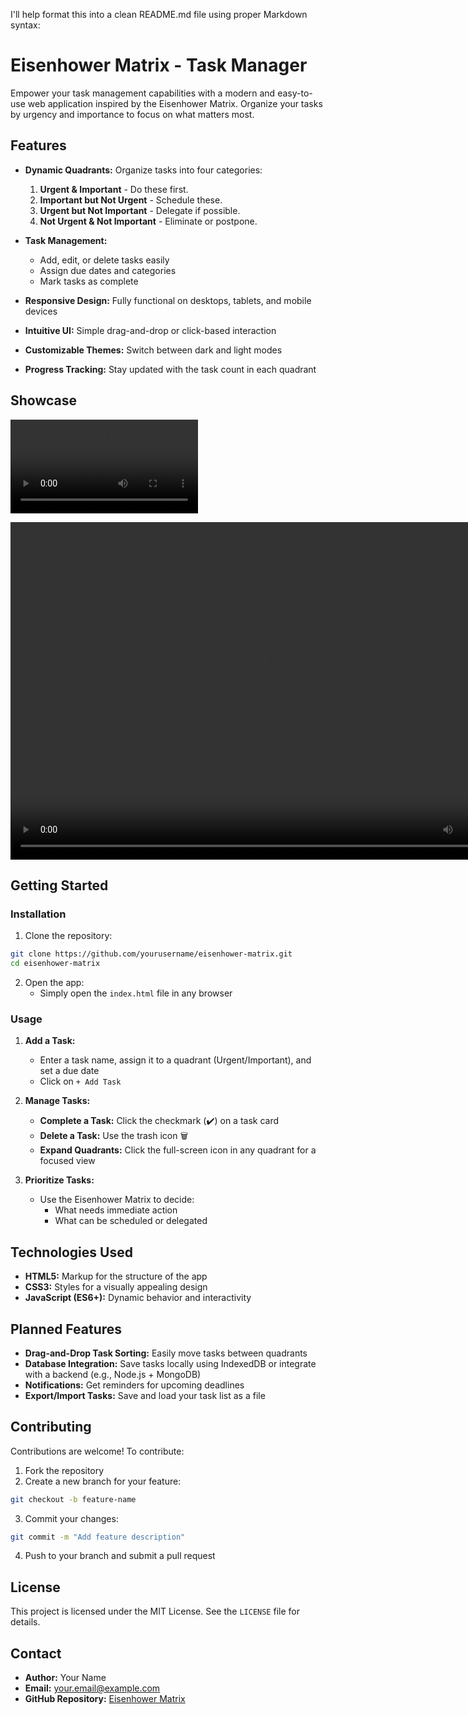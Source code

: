 I'll help format this into a clean README.md file using proper Markdown syntax:

# Eisenhower Matrix - Task Manager

Empower your task management capabilities with a modern and easy-to-use web application inspired by the Eisenhower Matrix. Organize your tasks by urgency and importance to focus on what matters most.

## Features

-   **Dynamic Quadrants:** Organize tasks into four categories:

    1. **Urgent & Important** - Do these first.
    2. **Important but Not Urgent** - Schedule these.
    3. **Urgent but Not Important** - Delegate if possible.
    4. **Not Urgent & Not Important** - Eliminate or postpone.

-   **Task Management:**

    -   Add, edit, or delete tasks easily
    -   Assign due dates and categories
    -   Mark tasks as complete

-   **Responsive Design:** Fully functional on desktops, tablets, and mobile devices

-   **Intuitive UI:** Simple drag-and-drop or click-based interaction

-   **Customizable Themes:** Switch between dark and light modes

-   **Progress Tracking:** Stay updated with the task count in each quadrant

## Showcase

![](./src/assets/screenshots/ScreenRecording.mp4)

<video width="820" height="540" controls>
  <source src="./src/assets/screenshots/ScreenRecording.mp4" type="video/mp4">
</video>

## Getting Started

### Installation

1. Clone the repository:

```bash
git clone https://github.com/yourusername/eisenhower-matrix.git
cd eisenhower-matrix
```

2. Open the app:
    - Simply open the `index.html` file in any browser

### Usage

1. **Add a Task:**

    - Enter a task name, assign it to a quadrant (Urgent/Important), and set a due date
    - Click on `+ Add Task`

2. **Manage Tasks:**

    - **Complete a Task:** Click the checkmark (✔️) on a task card
    - **Delete a Task:** Use the trash icon 🗑️
    - **Expand Quadrants:** Click the full-screen icon in any quadrant for a focused view

3. **Prioritize Tasks:**
    - Use the Eisenhower Matrix to decide:
        - What needs immediate action
        - What can be scheduled or delegated

## Technologies Used

-   **HTML5:** Markup for the structure of the app
-   **CSS3:** Styles for a visually appealing design
-   **JavaScript (ES6+):** Dynamic behavior and interactivity

## Planned Features

-   **Drag-and-Drop Task Sorting:** Easily move tasks between quadrants
-   **Database Integration:** Save tasks locally using IndexedDB or integrate with a backend (e.g., Node.js + MongoDB)
-   **Notifications:** Get reminders for upcoming deadlines
-   **Export/Import Tasks:** Save and load your task list as a file

## Contributing

Contributions are welcome! To contribute:

1. Fork the repository
2. Create a new branch for your feature:

```bash
git checkout -b feature-name
```

3. Commit your changes:

```bash
git commit -m "Add feature description"
```

4. Push to your branch and submit a pull request

## License

This project is licensed under the MIT License. See the `LICENSE` file for details.

## Contact

-   **Author:** Your Name
-   **Email:** your.email@example.com
-   **GitHub Repository:** [Eisenhower Matrix](https://github.com/yourusername/eisenhower-matrix)
